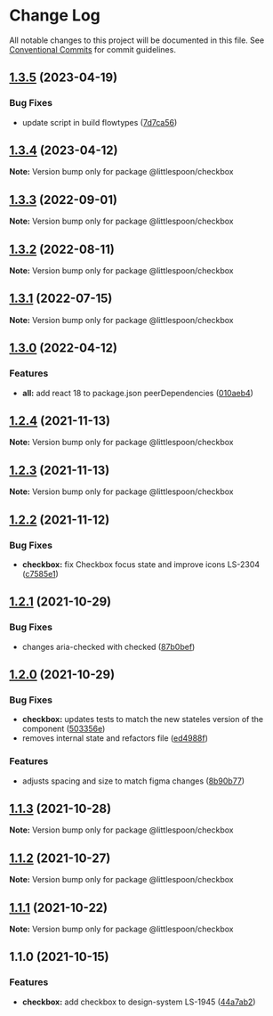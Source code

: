 # Change Log

All notable changes to this project will be documented in this file.
See [Conventional Commits](https://conventionalcommits.org) for commit guidelines.

## [1.3.5](https://github.com/little-spoon-dev/design-system/compare/@littlespoon/checkbox@1.3.4...@littlespoon/checkbox@1.3.5) (2023-04-19)

### Bug Fixes

- update script in build flowtypes ([7d7ca56](https://github.com/little-spoon-dev/design-system/commit/7d7ca56155fd445a52d834ab95829cfccb2aca59))

## [1.3.4](https://github.com/little-spoon-dev/design-system/compare/@littlespoon/checkbox@1.3.3...@littlespoon/checkbox@1.3.4) (2023-04-12)

**Note:** Version bump only for package @littlespoon/checkbox

## [1.3.3](https://github.com/little-spoon-dev/design-system/compare/@littlespoon/checkbox@1.3.2...@littlespoon/checkbox@1.3.3) (2022-09-01)

**Note:** Version bump only for package @littlespoon/checkbox

## [1.3.2](https://github.com/little-spoon-dev/design-system/compare/@littlespoon/checkbox@1.3.1...@littlespoon/checkbox@1.3.2) (2022-08-11)

**Note:** Version bump only for package @littlespoon/checkbox

## [1.3.1](https://github.com/little-spoon-dev/design-system/compare/@littlespoon/checkbox@1.3.0...@littlespoon/checkbox@1.3.1) (2022-07-15)

**Note:** Version bump only for package @littlespoon/checkbox

## [1.3.0](https://github.com/little-spoon-dev/design-system/compare/@littlespoon/checkbox@1.2.4...@littlespoon/checkbox@1.3.0) (2022-04-12)

### Features

- **all:** add react 18 to package.json peerDependencies ([010aeb4](https://github.com/little-spoon-dev/design-system/commit/010aeb4320c92dd1747093904b0d82c7743eb8e8))

## [1.2.4](https://github.com/little-spoon-dev/design-system/compare/@littlespoon/checkbox@1.2.3...@littlespoon/checkbox@1.2.4) (2021-11-13)

**Note:** Version bump only for package @littlespoon/checkbox

## [1.2.3](https://github.com/little-spoon-dev/design-system/compare/@littlespoon/checkbox@1.2.2...@littlespoon/checkbox@1.2.3) (2021-11-13)

**Note:** Version bump only for package @littlespoon/checkbox

## [1.2.2](https://github.com/little-spoon-dev/design-system/compare/@littlespoon/checkbox@1.2.1...@littlespoon/checkbox@1.2.2) (2021-11-12)

### Bug Fixes

- **checkbox:** fix Checkbox focus state and improve icons LS-2304 ([c7585e1](https://github.com/little-spoon-dev/design-system/commit/c7585e1e719e3bf077ec1d139d4cf74ef4f2b8df))

## [1.2.1](https://github.com/little-spoon-dev/design-system/compare/@littlespoon/checkbox@1.2.0...@littlespoon/checkbox@1.2.1) (2021-10-29)

### Bug Fixes

- changes aria-checked with checked ([87b0bef](https://github.com/little-spoon-dev/design-system/commit/87b0befdd6f219d518d649cda66d757a0065944a))

## [1.2.0](https://github.com/little-spoon-dev/design-system/compare/@littlespoon/checkbox@1.1.3...@littlespoon/checkbox@1.2.0) (2021-10-29)

### Bug Fixes

- **checkbox:** updates tests to match the new stateles version of the component ([503356e](https://github.com/little-spoon-dev/design-system/commit/503356efc2f2889d438712c0013458017391362a))
- removes internal state and refactors file ([ed4988f](https://github.com/little-spoon-dev/design-system/commit/ed4988f15a6253bf4f39f4f97858a2268f61adf2))

### Features

- adjusts spacing and size to match figma changes ([8b90b77](https://github.com/little-spoon-dev/design-system/commit/8b90b7738d35a00321dd8dd161488cf20f615af3))

## [1.1.3](https://github.com/little-spoon-dev/design-system/compare/@littlespoon/checkbox@1.1.2...@littlespoon/checkbox@1.1.3) (2021-10-28)

**Note:** Version bump only for package @littlespoon/checkbox

## [1.1.2](https://github.com/little-spoon-dev/design-system/compare/@littlespoon/checkbox@1.1.1...@littlespoon/checkbox@1.1.2) (2021-10-27)

**Note:** Version bump only for package @littlespoon/checkbox

## [1.1.1](https://github.com/little-spoon-dev/design-system/compare/@littlespoon/checkbox@1.1.0...@littlespoon/checkbox@1.1.1) (2021-10-22)

**Note:** Version bump only for package @littlespoon/checkbox

## 1.1.0 (2021-10-15)

### Features

- **checkbox:** add checkbox to design-system LS-1945 ([44a7ab2](https://github.com/little-spoon-dev/design-system/commit/44a7ab23ae3bfdc89ec3dfd3dffacfb0e675435c))
